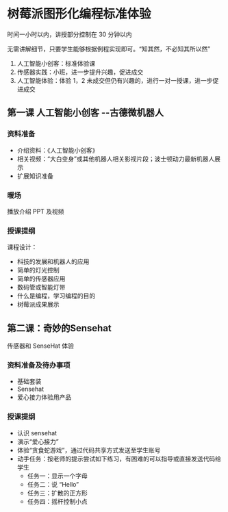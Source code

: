 # 树莓派图形化编程标准体验

时间一小时以内，讲授部分控制在 30 分钟以内

无需讲解细节，只要学生能够根据例程实现即可。“知其然，不必知其所以然”

1. 人工智能小创客：标准体验课
2. 传感器实践：小班，进一步提升兴趣，促进成交
3. 人工智能体验：体验 1，2 未成交但仍有兴趣的，进行一对一授课，进一步促进成交

## 第一课 人工智能小创客 --古德微机器人

### 资料准备

- 介绍资料：《人工智能小创客》
- 相关视频：“大白变身”或其他机器人相关影视片段；波士顿动力最新机器人展示
- 扩展知识准备

### 暖场

播放介绍 PPT 及视频

### 授课提纲

课程设计：

- 科技的发展和机器人的应用
- 简单的灯光控制
- 简单的传感器应用
- 数码管或智能灯带
- 什么是编程，学习编程的目的
- 树莓派成果展示




## 第二课：奇妙的Sensehat

传感器和 SenseHat 体验

### 资料准备及待办事项

- 基础套装
- Sensehat
- 爱心接力体验用产品

### 授课提纲

- 认识 sensehat
- 演示“爱心接力”
- 体验“贪食蛇游戏”，通过代码共享方式发送至学生账号
- 动手任务：按老师的提示尝试如下练习，有困难的可以指导或直接发送代码给学生
    - 任务一：显示一个字母
    - 任务二：说 “Hello”
    - 任务三：扩散的正方形
    - 任务四：摇杆控制小点


